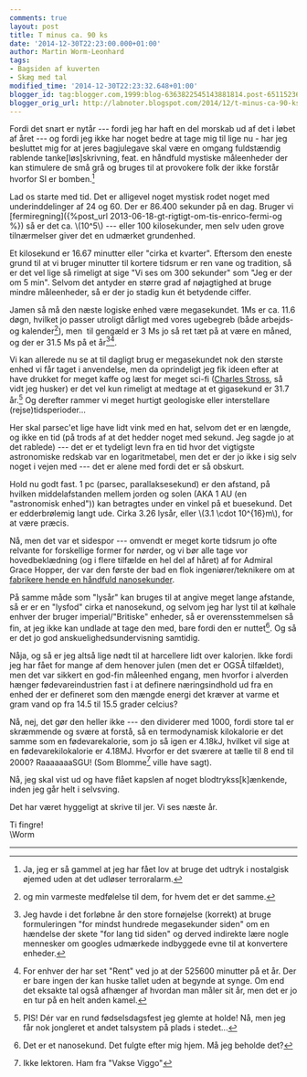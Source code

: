 ```yaml
---
comments: true
layout: post
title: T minus ca. 90 ks
date: '2014-12-30T22:23:00.000+01:00'
author: Martin Worm-Leonhard
tags:
- Bagsiden af kuverten
- Skæg med tal
modified_time: '2014-12-30T22:23:32.648+01:00'
blogger_id: tag:blogger.com,1999:blog-6363822545143881814.post-6511523611120459208
blogger_orig_url: http://labnoter.blogspot.com/2014/12/t-minus-ca-90-ks.html
---
```


Fordi det snart er nytår --- fordi jeg har haft en del morskab ud af det i
løbet af året --- og fordi jeg ikke har noget bedre at tage mig til lige
nu - har jeg besluttet mig for at jeres bagjulegave skal være en omgang
fuldstændig rablende tanke\[løs\]skrivning, feat. en håndfuld mystiske
måleenheder der kan stimulere de små grå og bruges til at provokere folk
der ikke forstår hvorfor SI er bomben.[^1]

Lad os starte med tid. Det er alligevel noget mystisk rodet noget med
underinddelinger af 24 og 60. Der er 86.400 sekunder på en dag. Bruger
vi
[fermiregning]({%post_url 2013-06-18-gt-rigtigt-om-tis-enrico-fermi-og %})
så er det ca. \\(10^5\\) --- eller 100 kilosekunder, men selv uden grove
tilnærmelser giver det en udmærket grundenhed.

Et kilosekund er 16.67 minutter eller "cirka et kvarter". Eftersom den
eneste grund til at vi bruger minutter til kortere tidsrum er ren vane
og tradition, så er det vel lige så rimeligt at sige "Vi ses om 300
sekunder" som "Jeg er der om 5 min". Selvom det antyder en større grad
af nøjagtighed at bruge mindre måleenheder, så er der jo stadig kun ét
betydende ciffer.

Jamen så må den næste logiske enhed være megasekundet. 1Ms er ca. 11.6
døgn, hvilket jo passer utroligt dårligt med vores ugebegreb (både
arbejds- og kalender[^2]), men  til gengæld er 3 Ms jo så ret tæt på at
være en måned, og der er 31.5 Ms på et år[^3][^4].

Vi kan allerede nu se at til dagligt brug er megasekundet nok den
største enhed vi får taget i anvendelse, men da oprindeligt jeg fik
ideen efter at have drukket for meget kaffe og læst for meget sci-fi
([Charles Stross](http://www.amazon.com/Charles-Stross/e/B001H6IW0Q), så
vidt jeg husker) er det vel kun rimeligt at medtage at et gigasekund er
31.7 år.[^5] Og derefter rammer vi meget hurtigt geologiske eller
interstellare (rejse)tidsperioder...

Her skal parsec'et lige have lidt vink med en hat, selvom det er en
længde, og ikke en tid (på trods af at det hedder noget med sekund. Jeg
sagde jo at det rablede) --- det er et tydeligt levn fra en tid hvor det
vigtigste astronomiske redskab var en logaritmetabel, men det er der jo
ikke i sig selv noget i vejen med --- det er alene med fordi det er så
obskurt. 

Hold nu godt fast. 1 pc (parsec, parallaksesekund) er den
afstand, på hvilken middelafstanden mellem jorden og solen (AKA 1 AU (en
"astronomisk enhed")) kan betragtes under en vinkel på et buesekund. Det
er edderbrølemig langt ude. Cirka 3.26 lysår, eller \\(3.1 \cdot 10^{16}m\\), for at
være præcis.

Nå, men det var et sidespor --- omvendt er meget korte tidsrum jo ofte
relvante for forskellige former for nørder, og vi bør alle tage vor
hovedbeklædning (og i flere tilfælde en hel del af håret) af for Admiral
Grace Hopper, der var den første der bad en flok ingeniører/teknikere om
at [fabrikere hende en håndfuld
nanosekunder](http://youtu.be/1-vcErOPofQ?t=4m10s).

På samme måde som "lysår" kan bruges til at angive meget lange afstande,
så er er en "lysfod" cirka et nanosekund, og selvom jeg har lyst til at
kølhale enhver der bruger imperial/"Britiske" enheder, så er
overensstemmelsen så fin, at jeg ikke kan undlade at tage den med, bare
fordi den er nuttet[^6]. Og så er det jo god anskuelighedsundervisning
samtidig.

Nåja, og så er jeg altså lige nødt til at harcellere lidt over kalorien.
Ikke fordi jeg har fået for mange af dem henover julen (men det er OGSÅ
tilfældet), men det var sikkert en god-fin måleenhed engang, men hvorfor
i alverden hænger fødevareindustrien fast i at definere næringsindhold
ud fra en enhed der er defineret som den mængde energi det kræver at
varme et gram vand op fra 14.5 til 15.5 grader celcius? 

Nå, nej, det gør
den heller ikke --- den dividerer med 1000, fordi store tal er skræmmende
og svære at forstå, så en termodynamisk kilokalorie er det samme som en
fødevarekalorie, som jo så igen er 4.18kJ, hvilket vil sige at en
fødevarekilokalorie er 4.18MJ. Hvorfor er det sværere at tælle til 8 end
til 2000? RaaaaaaaSGU! (Som Blomme[^7] ville have sagt).

Nå, jeg skal vist ud og have flået kapslen af noget
blodtrykss\[k\]ænkende, inden jeg går helt i selvsving.

Det har været hyggeligt at skrive til jer. Vi ses næste år.

Ti fingre!  
\\Worm


------------------------------------------------------------------------

[^1]: Ja, jeg er så gammel at jeg har fået lov at bruge det udtryk i
    nostalgisk øjemed uden at det udløser terroralarm.

[^2]: og min varmeste medfølelse til dem, for hvem det er det samme.

[^3]: Jeg havde i det forløbne år den store fornøjelse (korrekt) at
    bruge formuleringen "for mindst hundrede megasekunder siden" om en
    hændelse der skete "for lang tid siden" og derved indirekte lære nogle
    mennesker om googles udmærkede indbyggede evne til at konvertere
    enheder.

[^4]: For enhver der har set "Rent" ved jo at der 525600 minutter på et
    år. Der er bare ingen der kan huske tallet uden at begynde at synge. Om
    end det eksakte tal også afhænger af hvordan man måler sit år, men det
    er jo en tur på en helt anden kamel.

[^5]: PIS! Dér var en rund fødselsdagsfest jeg glemte at holde! Nå, men
    jeg får nok jongleret et andet talsystem på plads i stedet...

[^6]: Det er et nanosekund. Det fulgte efter mig hjem. Må jeg beholde
    det?

[^7]: Ikke lektoren. Ham fra "Vakse Viggo"

